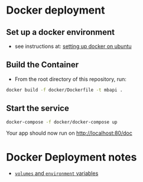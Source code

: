 # Docker deployment

## Set up a docker environment

* see instructions at: [setting up docker on ubuntu](setup_docker.md)

## Build the Container

* From the root directory of this repository, run:

```bash
docker build -f docker/Dockerfile -t mbapi .
```

## Start the service

```bash
docker-compose -f docker/docker-compose up
```

Your app should now run on [http://localhost:80/doc](http://localhost:80/doc)

# Docker Deployment notes

* [`volumes` and `environment` variables](note_docker_compose_volumes_and_environment.md)
